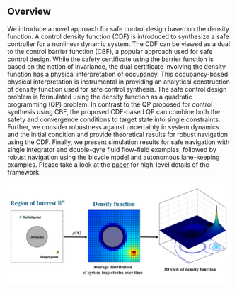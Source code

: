 ## Overview
We introduce a novel approach for safe control design based on the density function. A control density function (CDF) is introduced to synthesize a safe controller for a nonlinear dynamic system. The CDF can be viewed as a dual to the control barrier function (CBF), a popular approach used for safe control design. While the safety certificate using the barrier function is based on the notion of invariance, the dual certificate involving the density function has a physical interpretation of occupancy. This occupancy-based physical interpretation is instrumental in providing an analytical construction of density function used for safe control synthesis. The safe control design problem is formulated using the density function as a quadratic programming (QP) problem. In contrast to the QP proposed for control synthesis using CBF, the proposed CDF-based QP can combine both the safety and convergence conditions to target state into single constraints. Further, we consider robustness against uncertainty in system dynamics and the initial condition and provide theoretical results for robust navigation using the CDF. Finally, we present simulation results for safe navigation with single integrator and double-gyre fluid flow-field examples, followed by robust navigation using the bicycle model and autonomous lane-keeping examples. Please take a look at the [paper](https://arxiv.org/abs/2407.05133) for high-level details of the framework.

<p align="center">
<img src="figures/analytic_construction_rho.PNG" width="1000">
</p>
